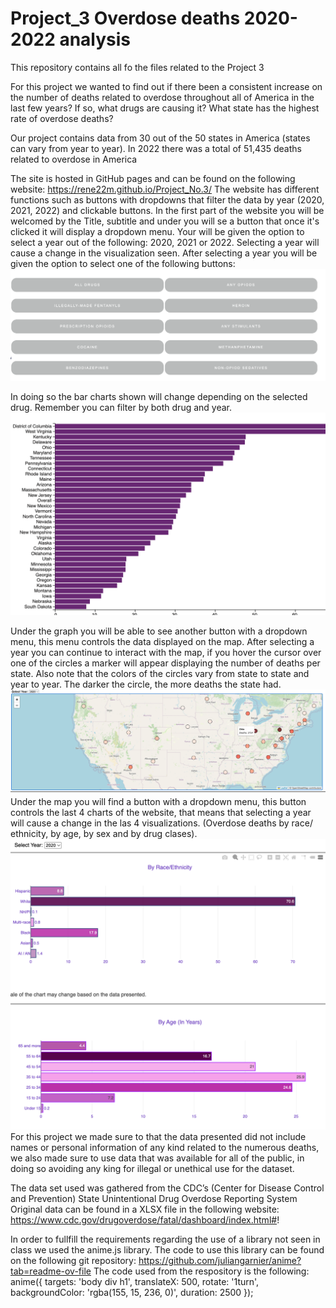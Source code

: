 # Project_3 Overdose deaths 2020-2022 analysis 
This repository contains all fo the files related to the Project 3
 
For this project we wanted to find out if there been a consistent increase on the number of deaths related to overdose throughout all of America in the last few years? If so, what drugs are causing it? 
What state has the highest rate of overdose deaths?

Our project contains data from 30 out of the 50 states in America (states can vary from year to year).
In 2022 there was a total of 51,435 deaths related to overdose in America

The site is hosted in GitHub pages and can be found on the following website: https://rene22m.github.io/Project_No.3/
The website has different functions such as buttons with dropdowns that filter the data by year (2020, 2021, 2022) and clickable buttons.
In the first part of the website you will be welcomed by the  Title, subtitle and under you will se a button that once it's clicked it will display a dropdown menu.
Your will be given the option to select a year out of the following: 2020, 2021 or 2022.
Selecting a year will cause a change in the visualization seen.
After selecting a year you will be given the option to select one of the following buttons:
![Alt text](image.png)

In doing so the bar charts shown will change depending on the selected drug.
Remember you can filter by both drug and year.
![Alt text](image-1.png)

Under the graph you will be able to see another button with a dropdown menu, this menu controls the data displayed on the map.
After selecting a year you can continue to interact with the map, if you hover the cursor over one of the circles a marker will appear displaying the number of deaths per state. Also note that the colors of the circles vary from state to state and year to year. The darker the circle, the more deaths the state had.
![Alt text](image-2.png)
Under the map you will find a button with a dropdown menu, this button controls the last 4 charts of the website, that means that selecting a year will cause a change in the las 4 visualizations. (Overdose deaths by race/ ethnicity, by age, by sex and by drug clases).
![Alt text](image-3.png)
For this project we made sure to that the data presented did not include names or personal information of any kind related to the numerous deaths, we also made sure to use data that was available for all of the public, in doing so avoiding any king for illegal or unethical use for the dataset. 

The data set used was gathered from the CDC’s (Center for Disease Control and Prevention) State Unintentional Drug Overdose Reporting System
Original data can be found in a XLSX file in the following website: https://www.cdc.gov/drugoverdose/fatal/dashboard/index.html#!

In order to fullfill the requirements regarding the use of a library not seen in class we used the anime.js library.
The code to use this library can be found on the following git repository: https://github.com/juliangarnier/anime?tab=readme-ov-file
The code used from the respository is the following:
 anime({
    targets: 'body div h1',
    translateX: 500,
    rotate: '1turn',
    backgroundColor: 'rgba(155, 15, 236, 0)',
    duration: 2500
  });

